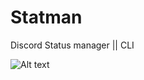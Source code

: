 # Statman
Discord Status manager  ||  CLI 

![Alt text](https://cdn.discordapp.com/attachments/951417646191083551/1075416077716176896/image.png?raw=true "Start")

